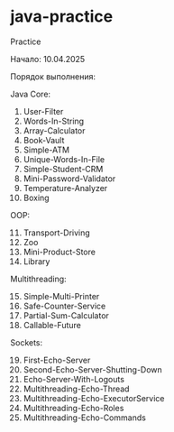 # java-practice
Practice

Начало: 10.04.2025

Порядок выполнения:

Java Core:
1. User-Filter
2. Words-In-String
3. Array-Calculator
4. Book-Vault
5. Simple-ATM
6. Unique-Words-In-File
7. Simple-Student-CRM
8. Mini-Password-Validator
9. Temperature-Analyzer
10. Boxing

OOP:

11. Transport-Driving
12. Zoo
13. Mini-Product-Store
14. Library

Multithreading:

15. Simple-Multi-Printer
16. Safe-Counter-Service
17. Partial-Sum-Calculator
18. Callable-Future

Sockets:

19. First-Echo-Server
20. Second-Echo-Server-Shutting-Down
21. Echo-Server-With-Logouts
22. Multithreading-Echo-Thread
23. Multithreading-Echo-ExecutorService
24. Multithreading-Echo-Roles
25. Multithreading-Echo-Commands
